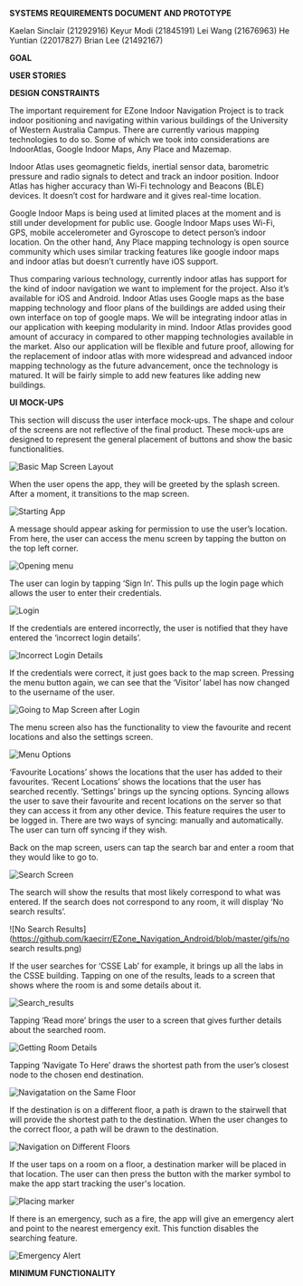 **SYSTEMS REQUIREMENTS DOCUMENT AND PROTOTYPE** 

Kaelan Sinclair (21292916) 
Keyur Modi (21845191)
Lei Wang (21676963)
He Yuntian (22017827)
Brian Lee (21492167)

**GOAL**

**USER STORIES**

**DESIGN CONSTRAINTS**

The important requirement for EZone Indoor Navigation Project is to track indoor positioning and navigating within various buildings of the University of Western Australia Campus. There are currently various mapping technologies to do so. Some of which we took into considerations are IndoorAtlas, Google Indoor Maps, Any Place and Mazemap.

Indoor Atlas uses geomagnetic fields, inertial sensor data, barometric pressure and radio signals to detect and track an indoor position. Indoor Atlas has higher accuracy than Wi-Fi technology and Beacons (BLE) devices. It doesn’t cost for hardware and it gives real-time location.

Google Indoor Maps is being used at limited places at the moment and is still under development for public use. Google Indoor Maps uses Wi-Fi, GPS, mobile accelerometer and Gyroscope to detect person’s indoor location. On the other hand, Any Place mapping technology is open source community which uses similar tracking features like google indoor maps and indoor atlas but doesn’t currently have iOS support.

Thus comparing various technology, currently indoor atlas has support for the kind of indoor navigation we want to implement for the project. Also it’s available for iOS and Android. Indoor Atlas uses Google maps as the base mapping technology and floor plans of the buildings are added using their own interface on top of google maps. We will be integrating indoor atlas in our application with keeping modularity in mind. Indoor Atlas provides good amount of accuracy in compared to other mapping technologies available in the market. Also our application will be flexible and future proof, allowing for the replacement of indoor atlas with more widespread and advanced indoor mapping technology as the future advancement, once the technology is matured. It will be fairly simple to add new features like adding new buildings.

**UI MOCK-UPS**

This section will discuss the user interface mock-ups. The shape and colour of the screens are not reflective of the final product.
These mock-ups are designed to represent the general placement of buttons and show the basic functionalities.

![Basic Map Screen Layout](https://github.com/kaecirr/EZone_Navigation_Android/blob/master/gifs/button%20func.png)

When the user opens the app, they will be greeted by the splash screen. After a moment, it transitions to the map screen. 

![Starting App](https://github.com/kaecirr/EZone_Navigation_Android/blob/master/gifs/splash_screen_to_first_screen.gif) 

A message should appear asking for permission to use the user’s location.
From here, the user can access the menu screen by tapping the button on the top left corner. 

![Opening menu](https://github.com/kaecirr/EZone_Navigation_Android/blob/master/gifs/first_screen_to_visitor_menu.gif)

The user can login by tapping ‘Sign In’. This pulls up the login page which allows the user to enter their credentials. 

![Login](https://github.com/kaecirr/EZone_Navigation_Android/blob/master/gifs/visitor_menu_to_login_in_Screen.gif) 

If the credentials are entered incorrectly, the user is notified that they have entered the ‘incorrect login details’. 

![Incorrect Login Details](https://github.com/kaecirr/EZone_Navigation_Android/blob/master/gifs/incorrect_login.png)

If the credentials were correct, it just goes back to the map screen. Pressing the menu button again, we can see that the ‘Visitor’ label has now changed to the username of the user. 

![Going to Map Screen after Login](https://github.com/kaecirr/EZone_Navigation_Android/blob/master/gifs/login_screen_to_signed_in_menu_screen.gif)

The menu screen also has the functionality to view the favourite and recent locations and also the settings screen. 

![Menu Options](https://github.com/kaecirr/EZone_Navigation_Android/blob/master/gifs/menu_options.gif)

‘Favourite Locations’ shows the locations that the user has added to their favourites. 
‘Recent Locations’ shows the locations that the user has searched recently.
‘Settings’ brings up the syncing options. Syncing allows the user to save their favourite and recent locations on the server so that they can access it from any other device. This feature requires the user to be logged in. There are two ways of syncing: manually and automatically. The user can turn off syncing if they wish.

Back on the map screen, users can tap the search bar and enter a room that they would like to go to. 

![Search Screen](https://github.com/kaecirr/EZone_Navigation_Android/blob/master/gifs/first_screen_to_search_screen.gif)  

The search will show the results that most likely correspond to what was entered. If the search does not correspond to any room, it will display ‘No search results’.

![No Search Results](https://github.com/kaecirr/EZone_Navigation_Android/blob/master/gifs/no search results.png)

If the user searches for ‘CSSE Lab’ for example, it brings up all the labs in the CSSE building. Tapping on one of the results, leads to a screen that shows where the room is and some details about it. 

![Search_results](https://github.com/kaecirr/EZone_Navigation_Android/blob/master/gifs/Search_results_to_CSSE_Lab_screen.gif)

Tapping ‘Read more’ brings the user to a screen that gives further details about the searched room.

![Getting Room Details](https://github.com/kaecirr/EZone_Navigation_Android/blob/master/gifs/getting_room_details.gif) 

Tapping ‘Navigate To Here’ draws the shortest path from the user’s closest node to the chosen end destination. 

![Navigatation on the Same Floor](https://github.com/kaecirr/EZone_Navigation_Android/blob/master/gifs/navigate_on_same_floor.gif)

If the destination is on a different floor, a path is drawn to the stairwell that will provide the shortest path to the destination. When the user changes to the correct floor, a path will be drawn to the destination. 

![Navigation on Different Floors](https://github.com/kaecirr/EZone_Navigation_Android/blob/master/gifs/navigation_different_floors.gif)

If the user taps on a room on a floor, a destination marker will be placed in that location. The user can then press the button with the marker symbol to make the app start tracking the user's location. 

![Placing marker](https://github.com/kaecirr/EZone_Navigation_Android/blob/master/gifs/Placing_marker_and_starting_tracking.gif)

If there is an emergency, such as a fire, the app will give an emergency alert and point to the nearest emergency exit. This function disables the searching feature. 

![Emergency Alert](https://github.com/kaecirr/EZone_Navigation_Android/blob/master/gifs/emergency_alert.gif)



**MINIMUM FUNCTIONALITY**



